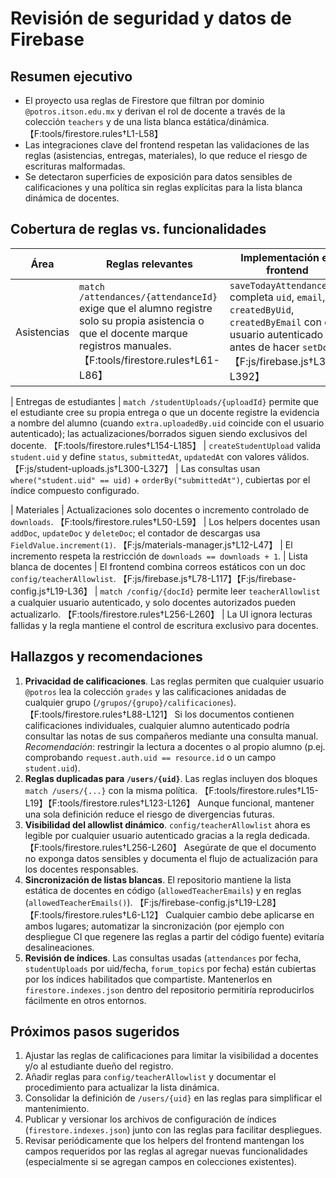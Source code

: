 # Revisión de seguridad y datos de Firebase

## Resumen ejecutivo
- El proyecto usa reglas de Firestore que filtran por dominio `@potros.itson.edu.mx` y derivan el rol de docente a través de la colección `teachers` y de una lista blanca estática/dinámica. 【F:tools/firestore.rules†L1-L58】
- Las integraciones clave del frontend respetan las validaciones de las reglas (asistencias, entregas, materiales), lo que reduce el riesgo de escrituras malformadas.
- Se detectaron superficies de exposición para datos sensibles de calificaciones y una política sin reglas explícitas para la lista blanca dinámica de docentes.

## Cobertura de reglas vs. funcionalidades

| Área | Reglas relevantes | Implementación en frontend | Observaciones |
| --- | --- | --- | --- |
| Asistencias | `match /attendances/{attendanceId}` exige que el alumno registre solo su propia asistencia o que el docente marque registros manuales. 【F:tools/firestore.rules†L61-L86】 | `saveTodayAttendance` completa `uid`, `email`, `createdByUid`, `createdByEmail` con el usuario autenticado antes de hacer `setDoc`. 【F:js/firebase.js†L323-L392】 | El flujo cumple los campos y tipos requeridos; evita duplicados diarios.

| Entregas de estudiantes | `match /studentUploads/{uploadId}` permite que el estudiante cree su propia entrega o que un docente registre la evidencia a nombre del alumno (cuando `extra.uploadedBy.uid` coincide con el usuario autenticado); las actualizaciones/borrados siguen siendo exclusivos del docente. 【F:tools/firestore.rules†L154-L185】 | `createStudentUpload` valida `student.uid` y define `status`, `submittedAt`, `updatedAt` con valores válidos. 【F:js/student-uploads.js†L300-L327】 | Las consultas usan `where("student.uid" == uid)` + `orderBy("submittedAt")`, cubiertas por el índice compuesto configurado.

| Materiales | Actualizaciones solo docentes o incremento controlado de `downloads`. 【F:tools/firestore.rules†L50-L59】 | Los helpers docentes usan `addDoc`, `updateDoc` y `deleteDoc`; el contador de descargas usa `FieldValue.increment(1)`. 【F:js/materials-manager.js†L12-L47】 | El incremento respeta la restricción de `downloads == downloads + 1`.
| Lista blanca de docentes | El frontend combina correos estáticos con un doc `config/teacherAllowlist`. 【F:js/firebase.js†L78-L117】【F:js/firebase-config.js†L19-L36】 | `match /config/{docId}` permite leer `teacherAllowlist` a cualquier usuario autenticado, y solo docentes autorizados pueden actualizarlo. 【F:tools/firestore.rules†L256-L260】 | La UI ignora lecturas fallidas y la regla mantiene el control de escritura exclusivo para docentes.

## Hallazgos y recomendaciones

1. **Privacidad de calificaciones**. Las reglas permiten que cualquier usuario `@potros` lea la colección `grades` y las calificaciones anidadas de cualquier grupo (`/grupos/{grupo}/calificaciones`). 【F:tools/firestore.rules†L88-L121】 Si los documentos contienen calificaciones individuales, cualquier alumno autenticado podría consultar las notas de sus compañeros mediante una consulta manual. _Recomendación_: restringir la lectura a docentes o al propio alumno (p.ej. comprobando `request.auth.uid == resource.id` o un campo `student.uid`).
2. **Reglas duplicadas para `/users/{uid}`**. Las reglas incluyen dos bloques `match /users/{...}` con la misma política. 【F:tools/firestore.rules†L15-L19】【F:tools/firestore.rules†L123-L126】 Aunque funcional, mantener una sola definición reduce el riesgo de divergencias futuras.
3. **Visibilidad del allowlist dinámico**. `config/teacherAllowlist` ahora es legible por cualquier usuario autenticado gracias a la regla dedicada. 【F:tools/firestore.rules†L256-L260】 Asegúrate de que el documento no exponga datos sensibles y documenta el flujo de actualización para los docentes responsables.
4. **Sincronización de listas blancas**. El repositorio mantiene la lista estática de docentes en código (`allowedTeacherEmails`) y en reglas (`allowedTeacherEmails()`). 【F:js/firebase-config.js†L19-L28】【F:tools/firestore.rules†L6-L12】 Cualquier cambio debe aplicarse en ambos lugares; automatizar la sincronización (por ejemplo con despliegue CI que regenere las reglas a partir del código fuente) evitaría desalineaciones.
5. **Revisión de índices**. Las consultas usadas (`attendances` por fecha, `studentUploads` por uid/fecha, `forum_topics` por fecha) están cubiertas por los índices habilitados que compartiste. Mantenerlos en `firestore.indexes.json` dentro del repositorio permitiría reproducirlos fácilmente en otros entornos.

## Próximos pasos sugeridos

1. Ajustar las reglas de calificaciones para limitar la visibilidad a docentes y/o al estudiante dueño del registro.
2. Añadir reglas para `config/teacherAllowlist` y documentar el procedimiento para actualizar la lista dinámica.
3. Consolidar la definición de `/users/{uid}` en las reglas para simplificar el mantenimiento.
4. Publicar y versionar los archivos de configuración de índices (`firestore.indexes.json`) junto con las reglas para facilitar despliegues.
5. Revisar periódicamente que los helpers del frontend mantengan los campos requeridos por las reglas al agregar nuevas funcionalidades (especialmente si se agregan campos en colecciones existentes).

